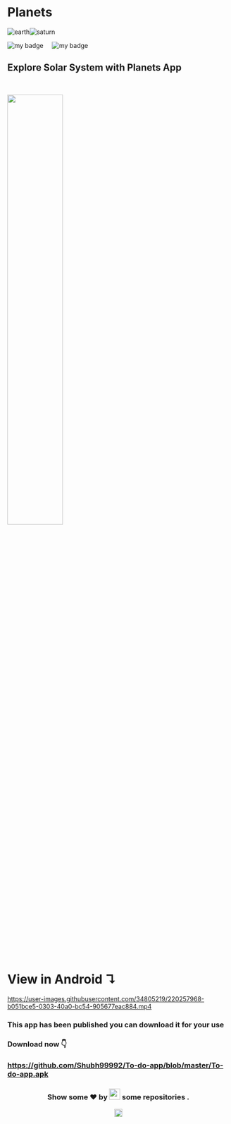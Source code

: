 # Planets
![earth](https://github.com/Shubh99992/To-do-app/assets/105529358/cfb81e80-589d-46dd-a6cc-1b4813a6b33a)![saturn](https://github.com/Shubh99992/To-do-app/assets/105529358/507e1672-cf08-4d77-8d64-8a7b7f389325)


![my badge](https://img.shields.io/badge/Made%20with-Flutter-blue?style=for-the-badge&logo=flutter)  &nbsp;  &nbsp; ![my badge](https://img.shields.io/github/last-commit/Shubh99992/Planets?style=for-the-badge) 
&nbsp;
 ## Explore Solar System with Planets App 
&nbsp;


<img src="https://user-images.githubusercontent.com/34805219/220257013-a3a282e8-b2cd-4916-ae7c-2951ee6bc2df.png" width="50%">

# View in Android  ↴


https://user-images.githubusercontent.com/34805219/220257968-b051bce5-0303-40a0-bc54-905677eac884.mp4

### This app has been published you can download it for your use
### Download now 👇
### https://github.com/Shubh99992/To-do-app/blob/master/To-do-app.apk

<h3 align="center">Show some ❤ by <img src="https://imgur.com/o7ncZFp.jpg" height=25px width=25px> some repositories .</h3>
</center>

<p align="center"> <img src="https://github.com/TheDudeThatCode/TheDudeThatCode/blob/master/Assets/Rocket.gif" width="18px"></p>
